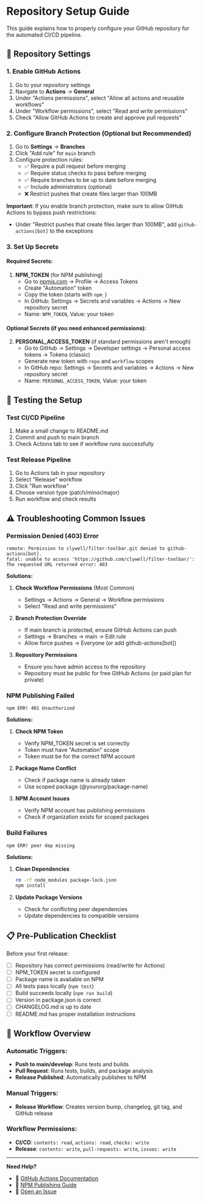 # Repository Setup Guide

This guide explains how to properly configure your GitHub repository for the automated CI/CD pipeline.

## 🔧 Repository Settings

### 1. Enable GitHub Actions

1. Go to your repository settings
2. Navigate to **Actions** → **General**
3. Under "Actions permissions", select "Allow all actions and reusable workflows"
4. Under "Workflow permissions", select "Read and write permissions"
5. Check "Allow GitHub Actions to create and approve pull requests"

### 2. Configure Branch Protection (Optional but Recommended)

1. Go to **Settings** → **Branches**
2. Click "Add rule" for `main` branch
3. Configure protection rules:
   - ✅ Require a pull request before merging
   - ✅ Require status checks to pass before merging
   - ✅ Require branches to be up to date before merging
   - ✅ Include administrators (optional)
   - ❌ Restrict pushes that create files larger than 100MB

**Important**: If you enable branch protection, make sure to allow GitHub Actions to bypass push restrictions:
- Under "Restrict pushes that create files larger than 100MB", add `github-actions[bot]` to the exceptions

### 3. Set Up Secrets

#### Required Secrets:
1. **NPM_TOKEN** (for NPM publishing)
   - Go to [npmjs.com](https://www.npmjs.com/) → Profile → Access Tokens
   - Create "Automation" token
   - Copy the token (starts with `npm_`)
   - In GitHub: Settings → Secrets and variables → Actions → New repository secret
   - Name: `NPM_TOKEN`, Value: your token

#### Optional Secrets (if you need enhanced permissions):
2. **PERSONAL_ACCESS_TOKEN** (if standard permissions aren't enough)
   - Go to GitHub → Settings → Developer settings → Personal access tokens → Tokens (classic)
   - Generate new token with `repo` and `workflow` scopes
   - In GitHub repo: Settings → Secrets and variables → Actions → New repository secret
   - Name: `PERSONAL_ACCESS_TOKEN`, Value: your token

## 🚀 Testing the Setup

### Test CI/CD Pipeline
1. Make a small change to README.md
2. Commit and push to main branch
3. Check Actions tab to see if workflow runs successfully

### Test Release Pipeline
1. Go to Actions tab in your repository
2. Select "Release" workflow
3. Click "Run workflow"
4. Choose version type (patch/minor/major)
5. Run workflow and check results

## ⚠️ Troubleshooting Common Issues

### Permission Denied (403) Error
```
remote: Permission to clywell/filter-toolbar.git denied to github-actions[bot].
fatal: unable to access 'https://github.com/clywell/filter-toolbar/': The requested URL returned error: 403
```

**Solutions:**
1. **Check Workflow Permissions** (Most Common)
   - Settings → Actions → General → Workflow permissions
   - Select "Read and write permissions"

2. **Branch Protection Override**
   - If main branch is protected, ensure GitHub Actions can push
   - Settings → Branches → main → Edit rule
   - Allow force pushes → Everyone (or add github-actions[bot])

3. **Repository Permissions**
   - Ensure you have admin access to the repository
   - Repository must be public for free GitHub Actions (or paid plan for private)

### NPM Publishing Failed
```
npm ERR! 401 Unauthorized
```

**Solutions:**
1. **Check NPM Token**
   - Verify NPM_TOKEN secret is set correctly
   - Token must have "Automation" scope
   - Token must be for the correct NPM account

2. **Package Name Conflict**
   - Check if package name is already taken
   - Use scoped package (@yourorg/package-name)

3. **NPM Account Issues**
   - Verify NPM account has publishing permissions
   - Check if organization exists for scoped packages

### Build Failures
```
npm ERR! peer dep missing
```

**Solutions:**
1. **Clean Dependencies**
   ```bash
   rm -rf node_modules package-lock.json
   npm install
   ```

2. **Update Package Versions**
   - Check for conflicting peer dependencies
   - Update dependencies to compatible versions

## 📋 Pre-Publication Checklist

Before your first release:

- [ ] Repository has correct permissions (read/write for Actions)
- [ ] NPM_TOKEN secret is configured
- [ ] Package name is available on NPM
- [ ] All tests pass locally (`npm test`)
- [ ] Build succeeds locally (`npm run build`)
- [ ] Version in package.json is correct
- [ ] CHANGELOG.md is up to date
- [ ] README.md has proper installation instructions

## 🔄 Workflow Overview

### Automatic Triggers:
- **Push to main/develop**: Runs tests and builds
- **Pull Request**: Runs tests, builds, and package analysis
- **Release Published**: Automatically publishes to NPM

### Manual Triggers:
- **Release Workflow**: Creates version bump, changelog, git tag, and GitHub release

### Workflow Permissions:
- **CI/CD**: `contents: read`, `actions: read`, `checks: write`
- **Release**: `contents: write`, `pull-requests: write`, `issues: write`

---

**Need Help?** 
- 📖 [GitHub Actions Documentation](https://docs.github.com/en/actions)
- 📖 [NPM Publishing Guide](https://docs.npmjs.com/packages-and-modules/contributing-packages-to-the-registry)
- 🐛 [Open an Issue](https://github.com/clywell/filter-toolbar/issues)